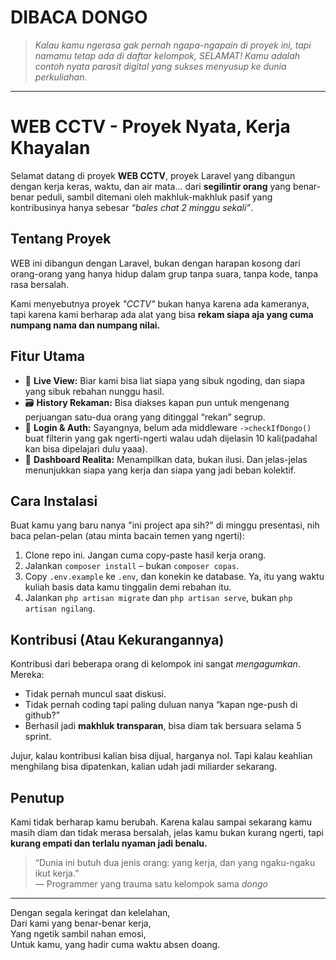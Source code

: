 # **DIBACA DONGO**

> *Kalau kamu ngerasa gak pernah ngapa-ngapain di proyek ini, tapi namamu tetap ada di daftar kelompok, SELAMAT! Kamu adalah contoh nyata parasit digital yang sukses menyusup ke dunia perkuliahan.*

---

# WEB CCTV - Proyek Nyata, Kerja Khayalan

Selamat datang di proyek **WEB CCTV**, proyek Laravel yang dibangun dengan kerja keras, waktu, dan air mata... dari **segilintir orang** yang benar-benar peduli, sambil ditemani oleh makhluk-makhluk pasif yang kontribusinya hanya sebesar *“bales chat 2 minggu sekali”*.

## Tentang Proyek

WEB ini dibangun dengan Laravel, bukan dengan harapan kosong dari orang-orang yang hanya hidup dalam grup tanpa suara, tanpa kode, tanpa rasa bersalah.

Kami menyebutnya proyek *"CCTV"* bukan hanya karena ada kameranya, tapi karena kami berharap ada alat yang bisa **rekam siapa aja yang cuma numpang nama dan numpang nilai.**

## Fitur Utama

- 🎥 **Live View:** Biar kami bisa liat siapa yang sibuk ngoding, dan siapa yang sibuk rebahan nunggu hasil.
- 🗃️ **History Rekaman:** Bisa diakses kapan pun untuk mengenang perjuangan satu-dua orang yang ditinggal “rekan” segrup.
- 🧠 **Login & Auth:** Sayangnya, belum ada middleware `->checkIfDongo()` buat filterin yang gak ngerti-ngerti walau udah dijelasin 10 kali(padahal kan bisa dipelajari dulu yaaa).
- 🧾 **Dashboard Realita:** Menampilkan data, bukan ilusi. Dan jelas-jelas menunjukkan siapa yang kerja dan siapa yang jadi beban kolektif.

## Cara Instalasi

Buat kamu yang baru nanya "ini project apa sih?" di minggu presentasi, nih baca pelan-pelan (atau minta bacain temen yang ngerti):

1. Clone repo ini. Jangan cuma copy-paste hasil kerja orang.
2. Jalankan `composer install` – bukan `composer copas`.
3. Copy `.env.example` ke `.env`, dan konekin ke database. Ya, itu yang waktu kuliah basis data kamu tinggalin demi rebahan itu.
4. Jalankan `php artisan migrate` dan `php artisan serve`, bukan `php artisan ngilang`.

## Kontribusi (Atau Kekurangannya)

Kontribusi dari beberapa orang di kelompok ini sangat *mengagumkan*. Mereka:

- Tidak pernah muncul saat diskusi.
- Tidak pernah coding tapi paling duluan nanya “kapan nge-push di github?”
- Berhasil jadi **makhluk transparan**, bisa diam tak bersuara selama 5 sprint.

Jujur, kalau kontribusi kalian bisa dijual, harganya nol. Tapi kalau keahlian menghilang bisa dipatenkan, kalian udah jadi miliarder sekarang.

## Penutup

Kami tidak berharap kamu berubah. Karena kalau sampai sekarang kamu masih diam dan tidak merasa bersalah, jelas kamu bukan kurang ngerti, tapi **kurang empati dan terlalu nyaman jadi benalu.**

> “Dunia ini butuh dua jenis orang: yang kerja, dan yang ngaku-ngaku ikut kerja.”  
> — Programmer yang trauma satu kelompok sama *dongo*

---

Dengan segala keringat dan kelelahan,  
Dari kami yang benar-benar kerja,  
Yang ngetik sambil nahan emosi,  
Untuk kamu, yang hadir cuma waktu absen doang.
